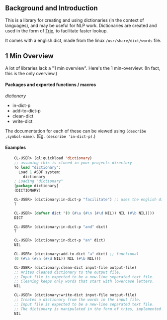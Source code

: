 
## Background and Introduction

This is a library for creating and using dictionaries (in the context of languages), and may be useful for NLP work. Dictionaries are created and used in the form of [Trie](https://en.wikipedia.org/wiki/Trie), to facilitate faster lookup. 

It comes with a english.dict, made from the linux `/usr/share/dict/words` file.

## 1 Min Overview

A lot of libraries lack a "1 min overview". Here's the 1 min-overview: (In fact, this is the only overview.)

#### Packages and exported functions / macros

_dictionary_

- in-dict-p
- add-to-dict-p
- clean-dict
- write-dict

The documentation for each of these can be viewed using `(describe ,symbol-name)`. (Eg. `(describe 'in-dict-p)`.) 

#### Examples


```lisp
    CL-USER> (ql:quickload 'dictionary) 
    ;; assuming this is cloned in your projects directory
    To load "dictionary":
      Load 1 ASDF system:
        dictionary
    ; Loading "dictionary"
    [package dictionary]
    (DICTIONARY)

    CL-USER> (dictionary:in-dict-p "facilitate") ;; uses the english dictionary
    T

    CL-USER> (defvar dict '(0 (#\a (#\n (#\d NIL)) NIL (#\b NIL))))
    DICT

    CL-USER> (dictionary:in-dict-p "and" dict)
    T

    CL-USER> (dictionary:in-dict-p "an" dict)
    NIL

    CL-USER> (dictionary:add-to-dict "a" dict) ;; functional
    (0 (#\a (#\n (#\d NIL)) NIL (#\b NIL)))

    CL-USER> (dictionary:clean-dict input-file output-file)
    ;; Writes cleaned dictionary to the output file.
    ;; Input file is expected to be a new-line separated text file.
    ;; Cleaning keeps only words that start with lowercase letters.
    NIL

    CL-USER> (dictionary:write-dict input-file output-file)
    ;; Creates a dictionary from the words in the input file.
    ;; Input file is expected to be a new-line separated text file.
    ;; The dictionary is manipulated in the form of tries, implemented as lists.
    NIL

```
 
